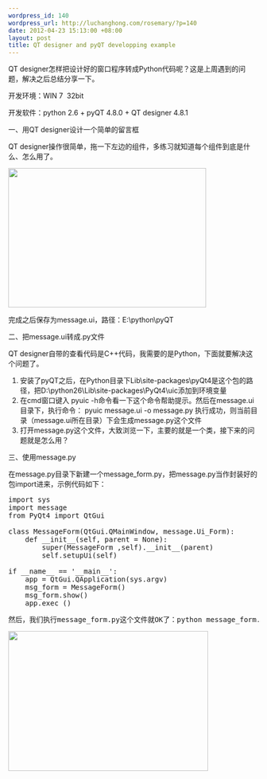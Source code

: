 ```yaml
--- 
wordpress_id: 140
wordpress_url: http://luchanghong.com/rosemary/?p=140
date: 2012-04-23 15:13:00 +08:00
layout: post
title: QT designer and pyQT developping example
---
```

QT designer怎样把设计好的窗口程序转成Python代码呢？这是上周遇到的问题，解决之后总结分享一下。

开发环境：WIN 7  32bit

开发软件：python 2.6 + pyQT 4.8.0 + QT designer 4.8.1

一、用QT designer设计一个简单的留言框

QT designer操作很简单，拖一下左边的组件，多练习就知道每个组件到底是什么、怎么用了。

<a href="http://luchanghong.com/rosemary/wp-content/uploads/2012/04/QTdesigner.jpg"><img class="alignnone size-full wp-image-141" title="QTdesigner" src="http://luchanghong.com/rosemary/wp-content/uploads/2012/04/QTdesigner.jpg" alt="" width="398" height="280" /></a>

完成之后保存为message.ui，路径：E:\python\pyQT

二、把message.ui转成.py文件

QT designer自带的查看代码是C++代码，我需要的是Python，下面就要解决这个问题了。
<ol>
	<li>安装了pyQT之后，在Python目录下Lib\site-packages\pyQt4是这个包的路径，把D:\python26\Lib\site-packages\PyQt4\uic添加到环境变量</li>
	<li>在cmd窗口键入 pyuic -h命令看一下这个命令帮助提示。然后在message.ui目录下，执行命令：
pyuic message.ui -o message.py
执行成功，则当前目录（message.ui所在目录）下会生成message.py这个文件</li>
	<li>打开message.py这个文件，大致浏览一下，主要的就是一个类，接下来的问题就是怎么用？</li>
</ol>
三、使用message.py

在message.py目录下新建一个message_form.py，把message.py当作封装好的包import进来，示例代码如下：
<pre class="prettyprint">
import sys
import message
from PyQt4 import QtGui

class MessageForm(QtGui.QMainWindow, message.Ui_Form):
    def __init__(self, parent = None):
        super(MessageForm ,self).__init__(parent)
        self.setupUi(self)

if __name__ == '__main__':
    app = QtGui.QApplication(sys.argv)
    msg_form = MessageForm()
    msg_form.show()
    app.exec_()
</pre>
<pre>然后，我们执行message_form.py这个文件就OK了：python message_form.py</pre>
<pre><a href="http://luchanghong.com/rosemary/wp-content/uploads/2012/04/message_form.jpg"><img class="alignnone size-full wp-image-142" title="message_form" src="http://luchanghong.com/rosemary/wp-content/uploads/2012/04/message_form.jpg" alt="" width="402" height="281" /></a></pre>
